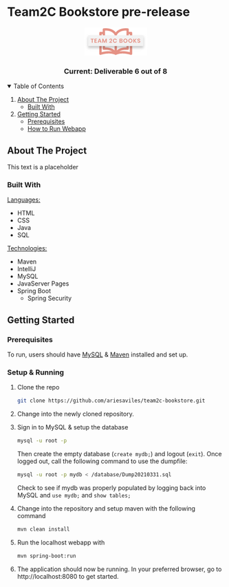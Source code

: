 # Team2C Bookstore pre-release

<p align="center">
  <a href="https://github.com/ariesaviles/team2c-bookstore">
    <img src="src/main/webapp/images/logo.png" alt="Logo" >
  </a>

<h3 align="center">Current: Deliverable 6 out of 8</h3>
</p>

<!-- TABLE OF CONTENTS -->
<details open="open">
  <summary>Table of Contents</summary>
  <ol>
    <li>
      <a href="#about-the-project">About The Project</a>
      <ul>
        <li><a href="#built-with">Built With</a></li>
      </ul>
    </li>
    <li>
      <a href="#getting-started">Getting Started</a>
      <ul>
        <li><a href="#prerequisites">Prerequisites</a></li>
        <li><a href="#running">How to Run Webapp</a></li>
      </ul>
   
  </ol>
</details>

## About The Project

This text is a placeholder

### Built With

<u>Languages:</u>
* HTML
* CSS
* Java
* SQL

<u>Technologies:</u>
* Maven
* IntelliJ
* MySQL
* JavaServer Pages
* Spring Boot
    * Spring Security


<!-- GETTING STARTED -->
## Getting Started

### Prerequisites

To run, users should have [MySQL](https://dev.mysql.com/downloads/mysql/) & [Maven](https://maven.apache.org/download.cgi) installed and set up. 

### Setup & Running

1. Clone the repo
   ```sh
   git clone https://github.com/ariesaviles/team2c-bookstore.git
   ```
1. Change into the newly cloned repository.
1. Sign in to MySQL & setup the database   
   ```sh
   mysql -u root -p
   ```
    Then create the empty database (`create mydb;`) and logout (`exit`). Once logged out, call the following command to use the dumpfile:

    ```sh
   mysql -u root -p mydb < /database/Dump20210331.sql
   ```
   Check to see if mydb was properly populated by logging back into MySQL and `use mydb;` and `show tables;`
   

4. Change into the repository and setup maven with the following command
   ```sh
   mvn clean install
   ```
1. Run the localhost webapp with
   ```sh
   mvn spring-boot:run
   ```
1. The application should now be running. In your preferred browser, go to
    http://localhost:8080 to get started.